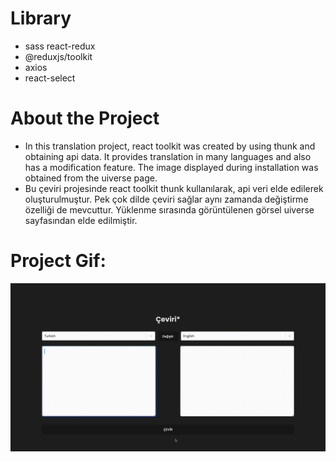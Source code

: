 # Library
- sass react-redux 
- @reduxjs/toolkit
- axios
- react-select

# About the Project

- In this translation project, react toolkit was created by using thunk and obtaining api data. It provides translation in many languages and also has a modification feature. The image displayed during installation was obtained from the uiverse page. 
- Bu çeviri projesinde react toolkit thunk kullanılarak, api veri elde edilerek oluşturulmuştur. Pek çok dilde çeviri sağlar aynı zamanda değiştirme özelliği de mevcuttur. Yüklenme sırasında görüntülenen görsel uiverse sayfasından elde edilmiştir. 

# Project Gif:

<img src="./public/Translate.gif" >